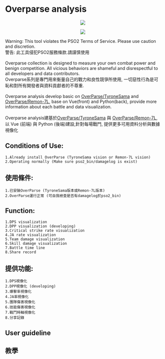 # Overparse analysis
<p align="center">
  <img src="https://i.imgur.com/Gsf9GU4.png">
</p>
<p align="center">
  <img src="https://i.imgur.com/c9j0Gmn.jpg">
</p>

Warning: This tool violates the PSO2 Terms of Service. Please use caution and discretion.<br >
警告: 此工具侵犯PSO2服務條款.請謹慎使用 <br >
<br >
Overparse collection is designed to measure your own combat power and benign competition. All vicious behaviors are shameful and disrespectful to all developers and data contributors. <br >
Overparse系列是專門用來衡量自己的戰力和良性競爭所使用, 一切惡性行為是可恥和對所有開發者與資料貢獻者的不尊重. <br >
<br >
Overparse analysis develop basic on [OverParse/TyroneSama](https://github.com/TyroneSama/OverParse) and [OverParse/Remon-7L](https://github.com/Remon-7L/OverParse), base on Vue(front) and Python(back), provide more information about each battle and data visualization. <br >
<br >
Overparse analysis建基於[OverParse/TyroneSama](https://github.com/TyroneSama/OverParse) 與 [OverParse/Remon-7L](https://github.com/Remon-7L/OverParse), 以 Vue (前端) 與 Python (後端)建設,針對每場戰鬥, 提供更多可用資料分析與數據視像化 <br >

## Conditions of Use:<br >
```
1.Already install OverParse (TyroneSama vision or Remon-7L vision)
2.Operating normally (Make sure pso2_bin/damagelog is exist)
```

## 使用條件:<br >
```
1.已安裝OverParse (TyroneSama版本或Remon-7L版本)
2.OverParse運行正常 (可自我檢查是否有damagelog於pso2_bin)
```

## Function:<br >
```
1.DPS visualization
2.DPP visualization (developing)
3.Critical strike rate visualization
4.JA rate visualization
5.Team damage visualization
6.Skill damage visualization
7.Battle time line
8.Share record
```

## 提供功能:<br >
```
1.DPS視像化
2.DPP視像化 (developing)
3.爆擊率視像化
4.JA率視像化
5.團隊傷害視像化
6.技能傷害視像化
7.戰鬥時軸視像化
8.分享記錄
```

## User guideline
## 教學